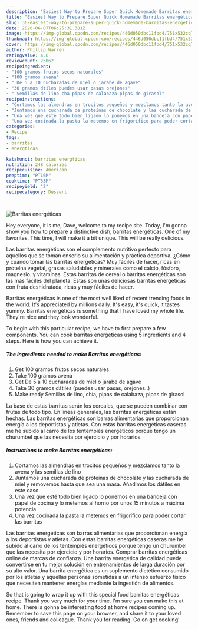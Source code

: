 ```yaml
---
description: "Easiest Way to Prepare Super Quick Homemade Barritas energéticas"
title: "Easiest Way to Prepare Super Quick Homemade Barritas energéticas"
slug: 36-easiest-way-to-prepare-super-quick-homemade-barritas-energeticas
date: 2020-06-07T06:25:31.381Z
image: https://img-global.cpcdn.com/recipes/446d050dbc11fbd4/751x532cq70/barritas-energeticas-foto-principal.jpg
thumbnail: https://img-global.cpcdn.com/recipes/446d050dbc11fbd4/751x532cq70/barritas-energeticas-foto-principal.jpg
cover: https://img-global.cpcdn.com/recipes/446d050dbc11fbd4/751x532cq70/barritas-energeticas-foto-principal.jpg
author: Phillip Warren
ratingvalue: 4.6
reviewcount: 25062
recipeingredient:
- "100 gramos frutos secos naturales"
- "100 gramos avena"
- " De 5 a 10 cucharadas de miel o jarabe de agave"
- "30 gramos dtiles puedes usar pasas orejones"
- " Semillas de lino cha pipas de calabaza pipas de girasol"
recipeinstructions:
- "Cortamos las almendras en trocitos pequeños y mezclamos tanto la avena y las semillas de lino"
- "Juntamos una cucharada de proteínas de chocolate y las cucharada de miel y removemos hasta que sea una masa. Añadimos los dátiles en este caso."
- "Una vez que esté todo bien ligado lo ponemos en una bandeja con papel de cocina y lo metemos al horno por unos 15 minutos a máxima potencia"
- "Una vez cocinada la pasta la metemos en frigorífico para poder cortar las barritas"
categories:
- Recipe
tags:
- barritas
- energticas

katakunci: barritas energticas 
nutrition: 248 calories
recipecuisine: American
preptime: "PT16M"
cooktime: "PT33M"
recipeyield: "2"
recipecategory: Dessert

---
```



![Barritas energéticas](https://img-global.cpcdn.com/recipes/446d050dbc11fbd4/751x532cq70/barritas-energeticas-foto-principal.jpg)

Hey everyone, it is me, Dave, welcome to my recipe site. Today, I'm gonna show you how to prepare a distinctive dish, barritas energéticas. One of my favorites. This time, I will make it a bit unique. This will be really delicious.

Las barritas energéticas son el complemento nutritivo perfecto para aquellos que se toman enserio su alimentación y práctica deportiva. ¿Cómo y cuándo tomar las barritas energéticas? Muy fáciles de hacer, ricas en proteína vegetal, grasas saludables y minerales como el calcio, fósforo, magnesio. y vitaminas. Estas barritas de cereal o barritas energéticas son las más fáciles del planeta. Estas son unas deliciosas barritas energéticas con fruta deshidratada, ricas y muy fáciles de hacer.

Barritas energéticas is one of the most well liked of recent trending foods in the world. It's appreciated by millions daily. It's easy, it's quick, it tastes yummy. Barritas energéticas is something that I have loved my whole life. They're nice and they look wonderful.


To begin with this particular recipe, we have to first prepare a few components. You can cook barritas energéticas using 5 ingredients and 4 steps. Here is how you can achieve it.

<!--inarticleads1-->

##### The ingredients needed to make Barritas energéticas:

1. Get 100 gramos frutos secos naturales
1. Take 100 gramos avena
1. Get  De 5 a 10 cucharadas de miel o jarabe de agave
1. Take 30 gramos dátiles (puedes usar pasas, orejones..)
1. Make ready  Semillas de lino, chía, pipas de calabaza, pipas de girasol


La base de estas barritas serán los cereales, que se pueden combinar con frutas de todo tipo. En líneas generales, las barritas energéticas están hechas. Las barritas energéticas son barras alimentarias que proporcionan energía a los deportistas y atletas. Con estas barritas energéticas caseras me he subido al carro de los tentempiés energéticos porque tengo un churumbel que las necesita por ejercicio y por horarios. 

<!--inarticleads2-->

##### Instructions to make Barritas energéticas:

1. Cortamos las almendras en trocitos pequeños y mezclamos tanto la avena y las semillas de lino
1. Juntamos una cucharada de proteínas de chocolate y las cucharada de miel y removemos hasta que sea una masa. Añadimos los dátiles en este caso.
1. Una vez que esté todo bien ligado lo ponemos en una bandeja con papel de cocina y lo metemos al horno por unos 15 minutos a máxima potencia
1. Una vez cocinada la pasta la metemos en frigorífico para poder cortar las barritas


Las barritas energéticas son barras alimentarias que proporcionan energía a los deportistas y atletas. Con estas barritas energéticas caseras me he subido al carro de los tentempiés energéticos porque tengo un churumbel que las necesita por ejercicio y por horarios. Comprar barritas energéticas online de marcas de confianza. Una barrita energética de calidad puede convertirse en tu mejor solución en entrenamientos de larga duración por su alto valor. Una barrita energética es un suplemento dietético consumido por los atletas y aquellas personas sometidas a un intenso esfuerzo físico que necesiten mantener energías mediante la ingestión de alimentos. 

So that is going to wrap it up with this special food barritas energéticas recipe. Thank you very much for your time. I'm sure you can make this at home. There is gonna be interesting food at home recipes coming up. Remember to save this page on your browser, and share it to your loved ones, friends and colleague. Thank you for reading. Go on get cooking!
